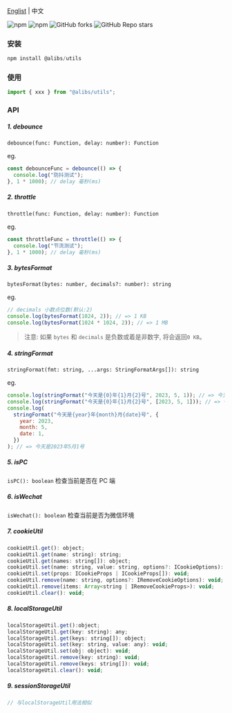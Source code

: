 <a href="https://github.com/chutao-zhang/alibs-utils/tree/master#readme" target="_blank">Englist</a> | 中文

<p>
<img alt="npm" src="https://img.shields.io/npm/v/@alibs/utils?logo=npm&color=%234ac41c">
<img alt="npm" src="https://img.shields.io/npm/dm/@alibs/utils?logo=npm&color=%234ac41c">
<img alt="GitHub forks" src="https://img.shields.io/github/forks/chutao-zhang/alibs-utils">
<img alt="GitHub Repo stars" src="https://img.shields.io/github/stars/chutao-zhang/alibs-utils">
</p>

### 安装

```js
npm install @alibs/utils
```

### 使用

```js
import { xxx } from "@alibs/utils";
```

### API

##### 1. debounce

`debounce(func: Function, delay: number): Function`

eg.

```js
const debounceFunc = debounce(() => {
  console.log("防抖测试");
}, 1 * 1000); // delay 毫秒(ms)
```

##### 2. throttle

`throttle(func: Function, delay: number): Function`

eg.

```js
const throttleFunc = throttle(() => {
  console.log("节流测试");
}, 1 * 1000); // delay 毫秒(ms)
```

##### 3. bytesFormat

`bytesFormat(bytes: number, decimals?: number): string`

eg.

```js
// decimals 小数点位数(默认:2)
console.log(bytesFormat(1024, 2)); // => 1 KB
console.log(bytesFormat(1024 * 1024, 2)); // => 1 MB
```

> 注意: 如果 `bytes` 和 `decimals` 是负数或着是非数字, 将会返回`0 KB`。

##### 4. stringFormat

`stringFormat(fmt: string, ...args: StringFormatArgs[]): string`

eg.

```js
console.log(stringFormat("今天是{0}年{1}月{2}号", 2023, 5, 1)); // => 今天是2023年5月1号
console.log(stringFormat("今天是{0}年{1}月{2}号", [2023, 5, 1])); // => 今天是2023年5月1号
console.log(
  stringFormat("今天是{year}年{month}月{date}号", {
    year: 2023,
    month: 5,
    date: 1,
  })
); // => 今天是2023年5月1号
```

##### 5. isPC

`isPC(): boolean` 检查当前是否在 PC 端

##### 6. isWechat

`isWechat(): boolean` 检查当前是否为微信环境

##### 7. cookieUtil

```js
cookieUtil.get(): object;
cookieUtil.get(name: string): string;
cookieUtil.get(names: string[]): object;
cookieUtil.set(name: string, value: string, options?: ICookieOptions): void;
cookieUtil.set(props: ICookieProps | ICookieProps[]): void;
cookieUtil.remove(name: string, options?: IRemoveCookieOptions): void;
cookieUtil.remove(items: Array<string | IRemoveCookieProps>): void;
cookieUtil.clear(): void;
```

##### 8. localStorageUtil

```js
localStorageUtil.get():object;
localStorageUtil.get(key: string): any;
localStorageUtil.get(keys: string[]): object;
localStorageUtil.set(key: string, value: any): void;
localStorageUtil.set(obj: object): void;
localStorageUtil.remove(key: string): void;
localStorageUtil.remove(keys: string[]): void;
localStorageUtil.clear(): void;
```

##### 9. sessionStorageUtil

```js
// 与localStorageUtil用法相似
```
